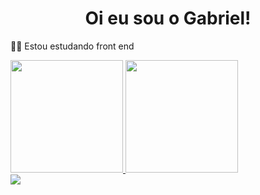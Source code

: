 ###  <h1 align='center'>Oi eu sou o Gabriel!</h1>
  👨‍🎓 Estou estudando front end


  <a href="https://github.com/Garycks5">
    <img height="180em" = src="https://github-readme-stats.vercel.app/api?username=GabrielkHenrique&show_icons=true&theme=great-gatsby&incluide_all_commits_private=true"/>
    <img height="180em" = src="https://github-readme-stats.vercel.app/api/top-langs/?username=GabrielkHenrique&theme=great-gatsby"/>
     
  
  
 <div>
    <a href = "mailto:gabrielrick1990@gmail.com"><img src="https://img.shields.io/badge/-Gmail-%23333?style=for-the-badge&logo=gmail&logoColor=white" target="_blank"></a>
 </div>
